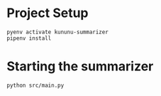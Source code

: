 # Project Setup
```shell
pyenv activate kununu-summarizer
pipenv install
```

# Starting the summarizer
```shell
python src/main.py
```